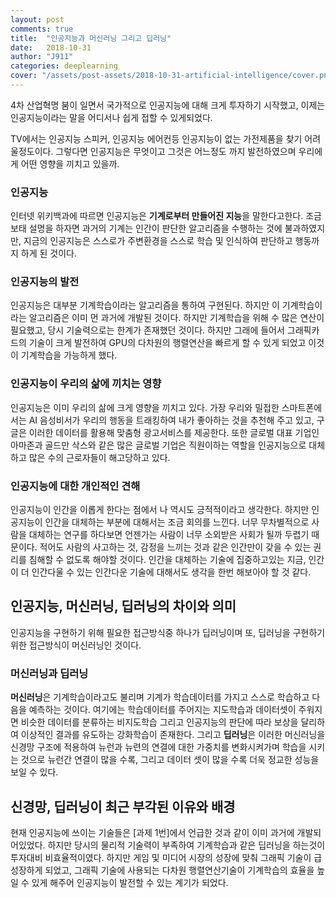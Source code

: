 ```yaml
---
layout: post
comments: true
title:  "인공지능과 머신러닝 그리고 딥러닝"
date:   2018-10-31
author: "J911"
categories: deeplearning
cover: "/assets/post-assets/2018-10-31-artificial-intelligence/cover.png"
---
```

4차 산업혁명 붐이 일면서 국가적으로 인공지능에 대해 크게 투자하기 시작했고, 이제는 인공지능이라는 말을 어디서나 쉽게 접할 수 있게되었다. 

TV에서는 인공지능 스피커, 인공지능 에어컨등 인공지능이 없는 가전제품을 찾기 어려울정도이다. 그렇다면 인공지능은 무엇이고 그것은 어느정도 까지 발전하였으며 우리에게 어떤 영향을 끼치고 있을까.

### 인공지능
인터넷 위키백과에 따르면 인공지능은 **기계로부터 만들어진 지능**을 말한다고한다. 조금 보태 설명을 하자면 과거의 기계는 인간이 판단한 알고리즘을 수행하는 것에 불과하였지만, 지금의 인공지능은 스스로가 주변환경을 스스로 학습 및 인식하여 판단하고 행동까지 하게 된 것이다.

### 인공지능의 발전
인공지능은 대부분 기계학습이라는 알고리즘을 통하여 구현된다. 하지만 이 기계학습이라는 알고리즘은 이미 먼 과거에 개발된 것이다. 하지만 기계학습을 위해 수 많은 연산이 필요했고, 당시 기술력으로는 한계가 존재했던 것이다. 하지만 그래에 들어서 그래픽카드의 기술이 크게 발전하여 GPU의 다차원의 행렬연산을 빠르게 할 수 있게 되었고 이것이 기계학습을 가능하게 했다.

### 인공지능이 우리의 삶에 끼치는 영향
인공지능은 이미 우리의 삶에 크게 영향을 끼치고 있다. 가장 우리와 밀접한 스마트폰에서는 AI 음성비서가 우리의 행동을 트래킹하여 내가 좋아하는 것을 추천해 주고 있고, 구글은 이러한 데이터를 활용해 맞춤형 광고서비스를 제공한다. 또한 글로벌 대표 기업인 아마존과 골드만 삭스와 같은 많은 글로벌 기업은 직원이하는 역할을 인공지능으로 대체하고 많은 수의 근로자들이 해고당하고 있다.

### 인공지능에 대한 개인적인 견해
인공지능이 인간을 이롭게 한다는 점에서 나 역시도 긍적적이라고 생각한다. 하지만 인공지능이 인간을 대체하는 부분에 대해서는 조금 회의를 느낀다. 너무 무차별적으로 사람을 대체하는 연구를 하다보면 언젠가는 사람이 너무 소외받은 사회가 될까 두렵기 때문이다. 적어도 사람의 사고하는 것, 감정을 느끼는 것과 같은 인간만이 갖을 수 있는 권리를 침해할 수 없도록 해야할 것이다. 인간을 대체하는 기술에 집중하고있는 지금, 인간이 더 인간다울 수 있는 인간다운 기술에 대해서도 생각을 한번 해보아야 할 것 같다.

## 인공지능, 머신러닝, 딥러닝의 차이와 의미
인공지능을 구현하기 위해 필요한 접근방식중 하나가 딥러닝이며 또, 딥러닝을 구현하기 위한 접근방식이 머신러닝인 것이다.

### 머신러닝과 딥러닝
**머신러닝**은 기계학습이라고도 불리며 기계가 학습데이터를 가지고 스스로 학습하고 다음을 예측하는 것이다. 여기에는 학습데이터를 주어지는 지도학습과 데이터셋이 주워지면 비슷한 데이터를 분류하는 비지도학습 그리고 인공지능의 판단에 따라 보상을 달리하여 이상적인 결과를 유도하는 강화학습이 존재한다. 그리고 **딥러닝**은 이러한 머신러닝을 신경망 구조에 적용하여 뉴런과 뉴련의 연결에 대한 가중치를 변화시켜가며 학습을 시키는 것으로 뉴런간 연결이 많을 수록, 그리고 데이터 셋이 많을 수록 더욱 정교한 성능을 보일 수 있다.

## 신경망, 딥러닝이 최근 부각된 이유와 배경
현재 인공지능에 쓰이는 기술들은 [과제 1번]에서 언급한 것과 같이 이미 과거에 개발되어있었다. 하지만 당시의 물리적 기술력이 부족하여 기계학습과 같은 딥러닝을 하는것이 투자대비 비효율적이였다. 하지만 게임 및 미디어 시장의 성장에 맞춰 그래픽 기술이 급 성장하게 되었고, 그래픽 기술에 사용되는 다차원 행렬연산기술이 기계학습의 효율을 높일 수 있게 해주어 인공지능이 발전할 수 있는 계기가 되었다.
